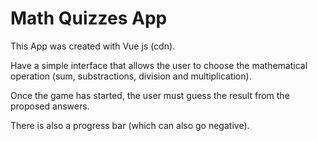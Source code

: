 # Math Quizzes App

This App was created with Vue js (cdn).

Have a simple interface that allows the user to choose the mathematical operation (sum, substractions, division and multiplication).

Once the game has started, the user must guess the result from the proposed answers.

There is also a progress bar (which can also go negative).

